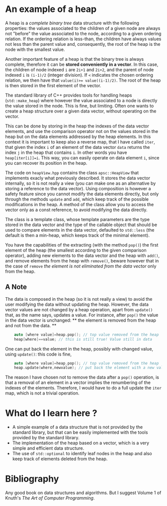 # An example of a heap #

A heap is a *complete binary tree* data structure with the following properties: the values associated to the children
of a given node are always not "before" the value associated to the node, according to a given ordering relation. If the
ordering relation is less-than, the children have always values not less than the parent value and, consequently, the
root of the heap is the node with the smallest value.

Another important feature of a heap is that the binary tree is always complete, therefore it can be **stored conveniently in a vector**. In this case, the children of node indexed `i` are
`2i+1` and `2i+2`, and the parent of node indexed `i` is `(i-1)/2` (integer division). If `<` indicates the chosen
ordering relation, we then have that `value(i)>= value((i-1)/2)`. The root of the heap is then stored in the first
element of the vector.

The standard library of C++ provides tools for handling heaps (`std::make_heap`) where however the value associated to a node
is directly the value stored in the node. This is fine, but limiting. Often one wants to create a heap structure over a
given data vector, without operating on the vector.

This can be done by storing in the heap the indexes of the data vector elements, and use the comparison operator not on
the values stored in the heap but on the data elements addressed by the heap elements. In this context it is important
to keep also a reverse map, that I have called `iter`, that given the index `i` of an element of the data vector `data`
returns the index `j` in the heap that contains `i`. In other words you have `heap[iter[i]]=i`. This way, you can easily
operate on data element `i`, since you can recover its position in the heap.

The code on `heapView.hpp` contains the class `apsc::HeapView` that implements exacly what previously described. It
stores the data vector internally, so it is not really a view (you can make one as an alternative by storing a
reference to the data vector). Using composition is however a safety feature since you cannot modify the data elements directly, but
only through the methods `update` and `add`, which keep track of the possible modifications in the heap. A method of the class allow you to access the vector only as a const reference, to avoid modifying the data directly.

The class is a template class, whose template parameters are the type stored in the data vector and the type of the
callable object that should be used to compare elements in the data vector, defaulted to `std::less` (the default is
then a min-heap, which keeps track of the minimal element).

You have the capabilities of the extracting (with the method `pop()`) the first element of the heap (the smallest
according to the given comparison operator), adding new elements to the data vector and the heap with `add()`, and
remove elements from the heap with `remove()`, beware however that in the case of `remove` *the element is not
eliminated from the data vector* only from the heap.

## A Note ##

The data is composed in the heap (so it is not really a view) to avoid the user modifying the data without updating the heap. However, the data vector values are not 
changed by a heap operation, apart from `update()` that, as the name says, updates a value. For instance, after `pop()` the value in the data vector is unchanged: ** the element is removed from the heap and not from the data. **

``` c++
    auto [where value]=heap.pop(); // top value removed from the heap
    heap[where]==value; // this is still true! Value still in data
```

One can put back the element in the heap, possibly with changed value, using `update()`: this code is fine,

``` c++
    auto [where value]=heap.pop(); // top value removed from the heap
    heap.update(where,newvalue); // put back the element with a new value.
```

The reason I have chosen not to remove the data after a `pop()` operation, is that a removal of an element in a vector implies the renumbering of the indexes of the elements. Therefore, I would have to do a full update the `iter` map, which is not a trivial operation.

# What do I learn here ? #
 
 - A simple example of a data structure that is not provided by the standard library, but that can be easily implemented
   with the tools provided by the standard library.
 - The implementation of the heap based on a vector, which is a very simple and efficient data structure.
 - The use of `std::optional` to identify leaf nodes in the heap and also keep track of elements deleted from the heap.

# Bibliography #

Any good book on data structures and algorithms. But I suggest Volume 1 of Knuth's *The Art of Computer Programming*.



        
